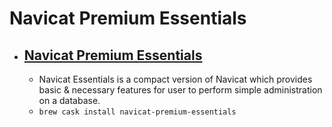 # Navicat Premium Essentials
- [Navicat Premium Essentials](https://navicat.com/products/navicat-essentials)
  - 
  - Navicat Essentials is a compact version of Navicat which provides basic & necessary features for user to perform simple administration on a database.
  - `brew cask install navicat-premium-essentials`
